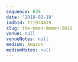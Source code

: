 ```yaml
---
sequence: 639
date: '2018-02-18'
imdbId: tt1974419
slug: the-neon-demon-2016
venue: null
venueNotes: null
medium: Amazon
mediumNotes: null
---
```


